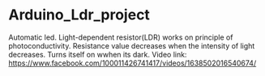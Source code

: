 # Arduino_Ldr_project
Automatic led. Light-dependent resistor(LDR) works on principle of photoconductivity. Resistance value decreases when the intensity of light decreases.
 Turns itself on wwhen its dark.   Video link: https://www.facebook.com/100011426741417/videos/1638502016540674/
  
